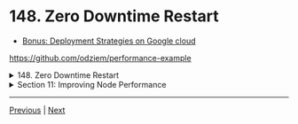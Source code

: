# 148. Zero Downtime Restart

-   [Bonus: Deployment Strategies on Google cloud](https://cloud.google.com/architecture/application-deployment-and-testing-strategies)

https://github.com/odziem/performance-example

<details>
  <summary> 148. Zero Downtime Restart </summary>

  - run server.js `pm2 monit` and `pm2 reload server`

<p align="center" >
    <img src="../imags/148_Zero-Downtime-Restart.png" width="90%" > 
</p>   

</details>

<details>
  <summary> Section 11: Improving Node Performance </summary>

- [Codebase: performance-example](../src/11_performance-example/)

</details>

---

[Previous](./147_Managing-Live-Clusters-With-PM2.md) | [Next]()